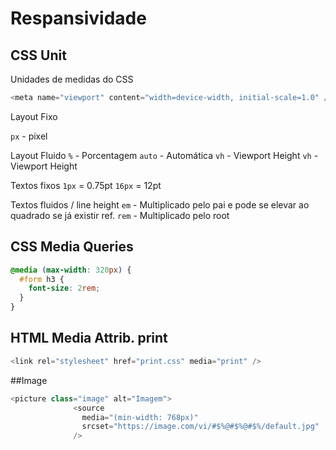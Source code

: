 # Respansividade

## CSS Unit

Unidades de medidas do CSS

```js
<meta name="viewport" content="width=device-width, initial-scale=1.0" />
```

Layout Fixo

`px` - pixel

Layout Fluido
`%` - Porcentagem
`auto` - Automática
`vh` - Viewport Height
`vh` - Viewport Height

Textos fixos
`1px` = 0.75pt
`16px` = 12pt

Textos fluidos / line height
`em` - Multiplicado pelo pai e pode se elevar ao quadrado se já existir ref.
`rem` - Multiplicado pelo root

## CSS Media Queries

```css
@media (max-width: 320px) {
  #form h3 {
    font-size: 2rem;
  }
}
```

## HTML Media Attrib. print

```js
<link rel="stylesheet" href="print.css" media="print" />
```

##Image

```js
<picture class="image" alt="Imagem">
              <source
                media="(min-width: 768px)"
                srcset="https://image.com/vi/#$%@#$%@#$%/default.jpg"
              />
```
